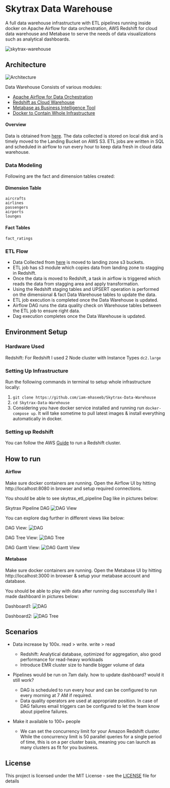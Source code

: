 # Skytrax Data Warehouse
A full data warehouse infrastructure with ETL pipelines running inside docker on Apache Airflow for data orchestration, AWS Redshift for cloud data warehouse and Metabase to serve the needs of data visualizations such as analytical dashboards. 

![skytrax-warehouse](imgs/skytrax-warehouse.png)

## Architecture 
![Architecture](imgs/architecture1.png)

Data Warehouse Consists of various modules:

 - [Apache Airflow for Data Orchestration](https://airflow.apache.org/)
 - [Redshift as Cloud Warehouse](https://aws.amazon.com/redshift/)
 - [Metabase as Business Intelligence Tool](https://www.metabase.com/) 
 - [Docker to Contain Whole Infrastructure](https://www.docker.com/)

#### Overview
Data is obtained from [here](https://www.kaggle.com/austinpeck/skytrax-reviews-dataset-august-2nd-2015). The data collected is stored on local disk and is timely moved to the Landing Bucket on AWS S3. ETL jobs are written in SQL and scheduled in airflow to run every hour to keep data fresh in cloud data warehouse.  

### Data Modeling
Following are the fact and dimension tables created:

#### Dimension Table
    aircrafts
    airlines
    passengers
    airports
    lounges
    
#### Fact Tables
    fact_ratings

### ETL Flow

 - Data Collected from [here](https://www.kaggle.com/austinpeck/skytrax-reviews-dataset-august-2nd-2015) is moved to landing zone s3 buckets.
 - ETL job has s3 module which copies data from landing zone to stagging in Redshift.
 - Once the data is moved to Redshift, a task in airflow is triggered which reads the data from stagging area and apply transformation.
 - Using the Redshift staging tables and UPSERT operation is performed on the dimensional & fact Data Warehouse tables to update the data.
 - ETL job execution is completed once the Data Warehouse is updated. 
 - Airflow DAG runs the data quality check on Warehouse tables between the ETL job to ensure right data.
 - Dag execution completes once the Data Warehouse is updated.

## Environment Setup

### Hardware Used
Redshift: For Redshift I used 2 Node cluster with Instance Types `dc2.large`

### Setting Up Infrastructure

Run the following commands in terminal to setup whole infrastructure locally:
1. `git clone https://github.com/iam-mhaseeb/Skytrax-Data-Warehouse`
2.  `cd Skytrax-Data-Warehouse`
3.  Considering you have docker service installed and running run `docker-compose up`. It will take sometime to pull latest images & install everything automatically in docker.

### Setting up Redshift
You can follow the AWS [Guide](https://docs.aws.amazon.com/redshift/latest/gsg/rs-gsg-launch-sample-cluster.html) to run a Redshift cluster.


## How to run 

#### Airflow
Make sure docker containers are running. 
Open the Airflow UI by hitting http://localhost:8080 in browser and setup required connections.

You should be able to see skytrax_etl_pipeline Dag like in pictures below:

Skytrax Pipeline DAG
![DAG View](imgs/dag_view.PNG)


You can explore dag further in different views like below:

DAG View:
![DAG](imgs/dag.PNG)

DAG Tree View:
![DAG Tree](imgs/treeview.PNG)

DAG Gantt View: 
![DAG Gantt View](imgs/gantt.PNG)


#### Metabase

Make sure docker containers are running. 
Open the Metabase UI by hitting http://localhost:3000 in browser & setup your metabase account and database.

You should be able to play with data after running dag successfully like I made dashboard in pictures below:

Dashboard1:
![DAG](imgs/dashboard1.png)

Dashboard2:
![DAG Tree](imgs/dashboard2.png)

## Scenarios

-   Data increase by 100x. read > write. write > read
    
    -   Redshift: Analytical database, optimized for aggregation, also good performance for read-heavy workloads
    -   Introduce EMR cluster size to handle bigger volume of data

-   Pipelines would be run on 7am daily. how to update dashboard? would it still work?
    
    -   DAG is scheduled to run every hour and can be configured to run every morning at 7 AM if required. 
    -   Data quality operators are used at appropriate position. In case of DAG failures email triggers can be configured to let the team know about pipeline failures.
    
-   Make it available to 100+ people
    -   We can set the concurrency limit for your Amazon Redshift cluster. While the concurrency limit is 50 parallel queries for a single period of time, this is on a per cluster basis, meaning you can launch as many clusters as fit for you business.
 
## License

This project is licensed under the MIT License - see the [LICENSE](LICENSE) file for details
